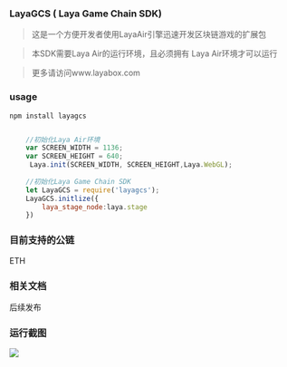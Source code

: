 ### LayaGCS ( Laya Game Chain SDK)

> 这是一个方便开发者使用LayaAir引擎迅速开发区块链游戏的扩展包

> 本SDK需要Laya Air的运行环境，且必须拥有 Laya Air环境才可以运行

> 更多请访问www.layabox.com


### usage

``npm install layagcs``

```javascript

    //初始化Laya Air环境
    var SCREEN_WIDTH = 1136;
	var SCREEN_HEIGHT = 640;
     Laya.init(SCREEN_WIDTH, SCREEN_HEIGHT,Laya.WebGL);
     
    //初始化Laya Game Chain SDK
    let LayaGCS = require('layagcs');
    LayaGCS.initlize({
        laya_stage_node:laya.stage
    })
```

### 目前支持的公链

ETH

### 相关文档

后续发布

### 运行截图

![](https://simg1.zhubaijia.com/UC20180608_170003.png)


